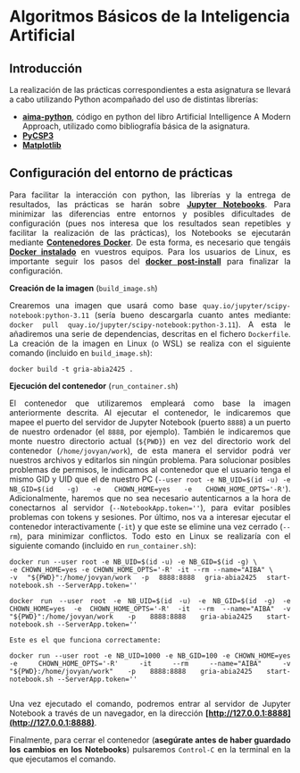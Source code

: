 # Algoritmos Básicos de la Inteligencia Artificial

## Introducción

<div style="text-align: justify">
La realización de las prácticas correspondientes a esta asignatura se llevará a cabo utilizando Python acompañado del uso de distintas librerías:

* **[aima-python](https://github.com/aimacode/aima-python)**, código en python del libro Artificial Intelligence A Modern Approach, utilizado como bibliografía básica de la asignatura. 
* **[PyCSP3](http://pycsp.org/)**
* **[Matplotlib]()**

## Configuración del entorno de prácticas

Para facilitar la interacción con python, las librerías y la entrega de resultados, las prácticas se harán sobre **[Jupyter Notebooks](https://jupyter.readthedocs.io/en/latest/index.html)**. Para minimizar las diferencias entre entornos y posibles dificultades de configuración (pues nos interesa que los resultados sean repetibles y facilitar la realización de las prácticas), los Notebooks se ejecutarán mediante **[Contenedores Docker](https://www.docker.com/)**. De esta forma, es necesario que tengáis **[Docker instalado](https://docs.docker.com/get-docker/)** en vuestros equipos. Para los usuarios de Linux, es importante seguir los pasos del **[docker post-install](https://docs.docker.com/engine/install/linux-postinstall/)** para finalizar la configuración.

**Creación de la imagen** (`build_image.sh`)

Crearemos una imagen que usará como base `quay.io/jupyter/scipy-notebook:python-3.11` (sería bueno descargarla cuanto antes mediante: `docker pull quay.io/jupyter/scipy-notebook:python-3.11`). A esta le añadiremos una serie de dependencias, descritas en el fichero `Dockerfile`. La creación de la imagen en Linux (o WSL) se realiza con el siguiente comando (incluido en `build_image.sh`):
```
docker build -t gria-abia2425 .
```

**Ejecución del contenedor** (`run_container.sh`)

El contenedor que utilizaremos empleará como base la imagen anteriormente descrita. Al ejecutar el contenedor, le indicaremos que mapee el puerto del servidor de Jupyter Notebook (puerto `8888`) a un puerto de nuestro ordenador (el `8888`, por ejemplo). También le indicaremos que monte nuestro directorio actual (`${PWD}`) en vez del directorio work del contenedor (`/home/jovyan/work`), de esta manera el servidor podrá ver nuestros archivos y editarlos sin ningún problema. Para solucionar posibles problemas de permisos, le indicamos al contenedor que el usuario tenga el mismo GID y UID que el de nuestro PC (`--user root -e NB_UID=$(id -u) -e NB_GID=$(id -g) -e CHOWN_HOME=yes -e CHOWN_HOME_OPTS='-R'`). Adicionalmente, haremos que no sea necesario autenticarnos a la hora de conectarnos al servidor (`--NotebookApp.token=''`), para evitar posibles problemas con tokens y sesiones. Por último, nos va a interesar ejecutar el contenedor interactivamente (`-it`) y que este se elimine una vez cerrado (`--rm`), para minimizar conflictos. Todo esto en Linux se realizaría con el siguiente comando (incluido en `run_container.sh`):
```
docker run --user root -e NB_UID=$(id -u) -e NB_GID=$(id -g) \
-e CHOWN_HOME=yes -e CHOWN_HOME_OPTS='-R' -it --rm --name="AIBA" \
-v "${PWD}":/home/jovyan/work -p 8888:8888 gria-abia2425 start-notebook.sh --ServerApp.token=''

docker run --user root -e NB_UID=$(id -u) -e NB_GID=$(id -g) -e CHOWN_HOME=yes -e CHOWN_HOME_OPTS='-R' -it --rm --name="AIBA" -v "${PWD}":/home/jovyan/work -p 8888:8888 gria-abia2425 start-notebook.sh --ServerApp.token=''

Este es el que funciona correctamente:

docker run --user root -e NB_UID=1000 -e NB_GID=100 -e CHOWN_HOME=yes -e CHOWN_HOME_OPTS='-R' -it --rm --name="AIBA" -v "${PWD}:/home/jovyan/work" -p 8888:8888 gria-abia2425 start-notebook.sh --ServerApp.token=''


```

Una vez ejecutado el comando, podremos entrar al servidor de Jupyter Notebook a través de un navegador, en la dirección **[http://127.0.0.1:8888](http://127.0.0.1:8888)**.

Finalmente, para cerrar el contenedor (**asegúrate antes de haber guardado los cambios en los Notebooks**) pulsaremos `Control-C` en la terminal en la que ejecutamos el comando.

</div>


